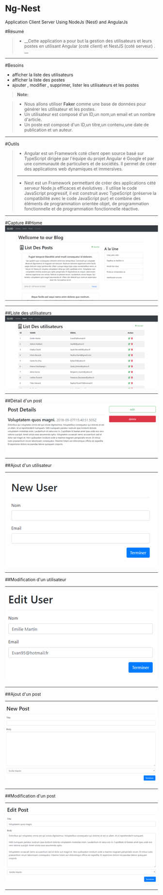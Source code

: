 # Ng-Nest
Application Client Server Using NodeJs (Nest) and AngularJs

#Résumé

>  - __Cette  application a pour but  la gestion des utilisateurs et leurs postes en utilisant Angular (coté client) et NestJS (coté serveur) . __

----------

#Besoins

* afficher la liste des utilisateurs
*  afficher la liste des postes
* ajouter , modifier , supprimer, lister les utilisateurs et les postes

> **Note:**

> - Nous allons utiliser **Faker** comme une base de données pour générer les utilisateur et les postes.
> - Un utilisateur est composé d'un ID,un nom,un email et un nombre d'article.
> - Un poste est composé d'un ID,un titre,un contenu,une date de publication et un auteur.

***
#Outils

> - Angular est un Framework coté client open source basé sur TypeScript dirigée par l'équipe du projet Angular é Google et par une communauté de particuliers et de sociétés. Il permet de créer des applications web dynamiques et immersives.
> ***
> - Nest est un Framework permettant de créer des applications cété serveur Node.js efficaces et évolutives . Il utilise le code JavaScript progressif, il est construit avec TypeScript (préserve la compatibilité avec le code JavaScript pur) et combine des éléments de programmation orientée objet, de programmation fonctionnelle et de programmation fonctionnelle réactive.

***

#Capture 
##Home
![Image](https://github.com/DevHardAJM/Ng-Nest/blob/master/images/home.png)
***
##Liste des utilisateurs
![Image](https://github.com/DevHardAJM/Ng-Nest/blob/master/images/users-list.png)
***
##Détail d'un post
![Image](https://github.com/DevHardAJM/Ng-Nest/blob/master/images/post-detail.png)
***
##Ajout d'un utilisateur
***
![Image](https://github.com/DevHardAJM/Ng-Nest/blob/master/images/add-user.png)
***
##Modification d'un utilisateur
***
![Image](https://github.com/DevHardAJM/Ng-Nest/blob/master/images/updateuser.png)
***
##Ajout d'un post
***
![Image](https://github.com/DevHardAJM/Ng-Nest/blob/master/images/add-post.png)
***
##Modification d'un post
***
![Image](https://github.com/DevHardAJM/Ng-Nest/blob/master/images/edit-post.png)
***
